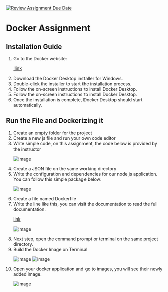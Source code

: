 [![Review Assignment Due Date](https://classroom.github.com/assets/deadline-readme-button-24ddc0f5d75046c5622901739e7c5dd533143b0c8e959d652212380cedb1ea36.svg)](https://classroom.github.com/a/nj7iw4Wb)
# Docker Assignment 
## Installation Guide
<ol>
  <li>Go to the Docker website:</li>
  
  [!link](https://www.docker.com/products/docker-desktop) 
  <li>Download the Docker Desktop installer for Windows.</li>
  <li>Double-click the installer to start the installation process.</li>
  <li>Follow the on-screen instructions to install Docker Desktop.</li>
  <li>Follow the on-screen instructions to install Docker Desktop.</li>
  <li>Once the installation is complete, Docker Desktop should start automatically.</li>
</ol>

## Run the File and Dockerizing it
<ol>
  <li>Create an empty folder for the project</li>
  <li>Create a new js file and run your own code editor</li>
  <li>Write simple code, on this assignment, the code below is provided by the instructor</li>
  
  ![image](https://github.com/RevoU-FSSE-2/week-6-zhafirahr/assets/47013275/62b69445-f06b-4d3f-9ecd-b3cba6aebed1)
  <li>Create a JSON file on the same working directory</li>
  <li>Write the configuration and dependencies for our node js application. You can follow this simple package below:</li>
  
  ![image](https://github.com/RevoU-FSSE-2/week-6-zhafirahr/assets/47013275/079c1e18-2dfe-4ec1-af85-31d856cd725b)
  <li>Create a file named Dockerfile</li>
  <li>Write the line like this, you can visit the documentation to read the full documentation.</li>
  
  [link](https://docs.docker.com/language/nodejs/run-containers/)

  ![image](https://github.com/RevoU-FSSE-2/week-6-zhafirahr/assets/47013275/a3fdde90-7ddf-464e-baa7-8863d01e4b05)
  <li>Next step, open the command prompt or terminal on the same project directory.</li>
  <li>Build the Docker Image on Terminal </li>
  
  ![image](https://github.com/RevoU-FSSE-2/week-6-zhafirahr/assets/47013275/6af1e43b-5d42-41dc-afa6-310523b2bf43)
  ![image](https://github.com/RevoU-FSSE-2/week-6-zhafirahr/assets/47013275/a3861b7b-9a9f-4dd8-ab32-2f512b4253bb)
  <li>Open your docker application and go to images, you will see their newly added image.</li>

  ![image](https://github.com/RevoU-FSSE-2/week-6-zhafirahr/assets/47013275/ccfe2545-7f5f-4fd3-924a-54e4fa00a4eb)

</ol>
